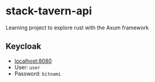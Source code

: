 # stack-tavern-api

Learning project to explore rust with the Axum framework

## Keycloak

- [localhost:8080](http://localhost:8080/)
- User: `user`
- Password: `bitnami`
